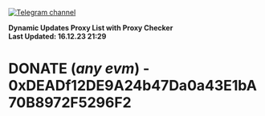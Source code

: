 [![Telegram channel](https://img.shields.io/endpoint?url=https://runkit.io/damiankrawczyk/telegram-badge/branches/master?url=https://t.me/n4z4v0d)](https://t.me/n4z4v0d) 

**Dynamic Updates Proxy List with Proxy Checker**  
**Last Updated: 16.12.23 21:29**

# DONATE (_any evm_) - 0xDEADf12DE9A24b47Da0a43E1bA70B8972F5296F2
